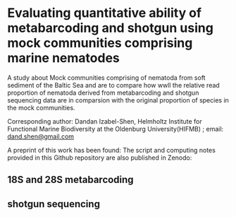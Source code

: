 # Evaluating quantitative ability of metabarcoding and shotgun using mock communities comprising marine nematodes 

A study about Mock communities comprising of nematoda from soft sediment of the Baltic Sea and are to compare how wwll the relative read proportion of nematoda derived from metabarcoding and shotgun sequencing data are in comparsion with the original proportion of species in the mock communities. 

Corresponding author: Dandan Izabel-Shen, Helmholtz Institute for Functional Marine Biodiversity at the Oldenburg University(HIFMB) ; email: dand.shen@gmail.com

A preprint of this work has been found: 
The script and computing notes provided in this Github repository are also published in Zenodo: 

## 18S and 28S metabarcoding ##
## shotgun sequencing ########
